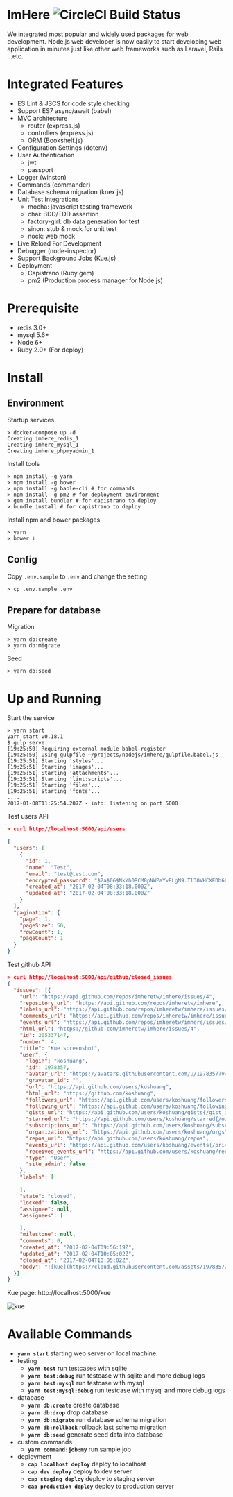 # ImHere ![CircleCI Build Status](https://circleci.com/gh/imheretw/imhere.svg?style=shield&circle-token=86e04f476d21b9b2164053879588dc4e676fc520)

We integrated most popular and widely used packages for web development.
Node.js web developer is now easily to start developing web application in minutes just like other web frameworks such as Laravel, Rails ...etc.

# Integrated Features

* ES Lint & JSCS for code style checking
* Support ES7 async/await (babel)
* MVC architecture
  * router (express.js)
  * controllers (express.js)
  * ORM (Bookshelf.js)
* Configuration Settings (dotenv)
* User Authentication
  * jwt
  * passport
* Logger (winston)
* Commands (commander)
* Database schema migration (knex.js)
* Unit Test Integrations
  * mocha: javascript testing framework
  * chai: BDD/TDD assertion
  * factory-girl: db data generation for test
  * sinon: stub & mock for unit test
  * nock: web mock
* Live Reload For Development
* Debugger (node-inspector)
* Support Background Jobs (Kue.js)
* Deployment
  * Capistrano (Ruby gem)
  * pm2 (Production process manager for Node.js)

# Prerequisite
  - redis 3.0+
  - mysql 5.6+
  - Node 6+
  - Ruby 2.0+ (For deploy)

# Install

## Environment

Startup services
```shell
> docker-compose up -d
Creating imhere_redis_1
Creating imhere_mysql_1
Creating imhere_phpmyadmin_1
```

Install tools
```shell
> npm install -g yarn
> npm install -g bower
> npm install -g bable-cli # for commands
> npm install -g pm2 # for deployment environment
> gem install bundler # for capistrano to deploy
> bundle install # for capistrano to deploy
```

Install npm and bower packages
```
> yarn
> bower i
```

## Config

Copy `.env.sample` to `.env` and change the setting
```shell
> cp .env.sample .env
```

## Prepare for database

Migration
```shell
> yarn db:create
> yarn db:migrate
```

Seed
```shell
> yarn db:seed
```

# Up and Running

Start the service
```
> yarn start
yarn start v0.18.1
$ gulp serve
[19:25:50] Requiring external module babel-register
[19:25:50] Using gulpfile ~/projects/nodejs/imhere/gulpfile.babel.js
[19:25:51] Starting 'styles'...
[19:25:51] Starting 'images'...
[19:25:51] Starting 'attachments'...
[19:25:51] Starting 'lint:scripts'...
[19:25:51] Starting 'files'...
[19:25:51] Starting 'fonts'...
....
2017-01-08T11:25:54.207Z - info: listening on port 5000
```

Test users API
```json
> curl http://localhost:5000/api/users

{
  "users": [
    {
      "id": 1,
      "name": "Test",
      "email": "test@test.com",
      "encrypted_password": "$2a$06$NkYh0RCM8pNWPaYvRLgN9.Tl30VHCXEDh66RKnuDJNBV0RLQSypWa",
      "created_at": "2017-02-04T08:33:18.000Z",
      "updated_at": "2017-02-04T08:33:18.000Z"
    }
  ],
  "pagination": {
    "page": 1,
    "pageSize": 50,
    "rowCount": 1,
    "pageCount": 1
  }
}
```

Test github API
```json
> curl http://localhost:5000/api/github/closed_issues
{
  "issues": [{
    "url": "https://api.github.com/repos/imheretw/imhere/issues/4",
    "repository_url": "https://api.github.com/repos/imheretw/imhere",
    "labels_url": "https://api.github.com/repos/imheretw/imhere/issues/4/labels{/name}",
    "comments_url": "https://api.github.com/repos/imheretw/imhere/issues/4/comments",
    "events_url": "https://api.github.com/repos/imheretw/imhere/issues/4/events",
    "html_url": "https://github.com/imheretw/imhere/issues/4",
    "id": 205337147,
    "number": 4,
    "title": "Kue screenshot",
    "user": {
      "login": "koshuang",
      "id": 1978357,
      "avatar_url": "https://avatars.githubusercontent.com/u/1978357?v=3",
      "gravatar_id": "",
      "url": "https://api.github.com/users/koshuang",
      "html_url": "https://github.com/koshuang",
      "followers_url": "https://api.github.com/users/koshuang/followers",
      "following_url": "https://api.github.com/users/koshuang/following{/other_user}",
      "gists_url": "https://api.github.com/users/koshuang/gists{/gist_id}",
      "starred_url": "https://api.github.com/users/koshuang/starred{/owner}{/repo}",
      "subscriptions_url": "https://api.github.com/users/koshuang/subscriptions",
      "organizations_url": "https://api.github.com/users/koshuang/orgs",
      "repos_url": "https://api.github.com/users/koshuang/repos",
      "events_url": "https://api.github.com/users/koshuang/events{/privacy}",
      "received_events_url": "https://api.github.com/users/koshuang/received_events",
      "type": "User",
      "site_admin": false
    },
    "labels": [

    ],
    "state": "closed",
    "locked": false,
    "assignee": null,
    "assignees": [

    ],
    "milestone": null,
    "comments": 0,
    "created_at": "2017-02-04T09:56:19Z",
    "updated_at": "2017-02-04T10:05:02Z",
    "closed_at": "2017-02-04T10:05:02Z",
    "body": "![kue](https://cloud.githubusercontent.com/assets/1978357/22617555/34ee1780-eb03-11e6-998d-01557f517763.png)\r\n"
  }]
}
```

Kue page: http://localhost:5000/kue

![kue](https://cloud.githubusercontent.com/assets/1978357/22617555/34ee1780-eb03-11e6-998d-01557f517763.png)

# Available Commands
* **`yarn start`** starting web server on local machine.
* testing
  * **`yarn test`** run testcases with sqlite
  * **`yarn test:debug`** run testcase with sqlite and more debug logs
  * **`yarn test:mysql`** run testcase with mysql
  * **`yarn test:mysql:debug`** run testcase with mysql and more debug logs
* database
  * **`yarn db:create`** create database
  * **`yarn db:drop`** drop database
  * **`yarn db:migrate`** run database schema migration
  * **`yarn db:rollback`** rollback last schema migration
  * **`yarn db:seed`** generate seed data into database
* custom commands
  * **`yarn command:job:my`** run sample job
* deployment
  * **`cap localhost deploy`** deploy to localhost
  * **`cap dev deploy`** deploy to dev server
  * **`cap staging deploy`** deploy to staging server
  * **`cap production deploy`** deploy to production server
